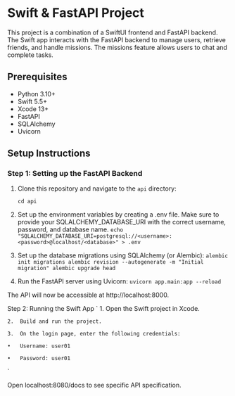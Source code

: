 # Swift & FastAPI Project

This project is a combination of a SwiftUI frontend and FastAPI backend. The Swift app interacts with the FastAPI backend to manage users, retrieve friends, and handle missions. The missions feature allows users to chat and complete tasks.

## Prerequisites

- Python 3.10+
- Swift 5.5+
- Xcode 13+
- FastAPI
- SQLAlchemy
- Uvicorn

## Setup Instructions

### Step 1: Setting up the FastAPI Backend

1. Clone this repository and navigate to the `api` directory:

   `
   cd api
   `
   
3. Set up the environment variables by creating a .env file. Make sure to provide your SQLALCHEMY_DATABASE_URI with the correct username, password, and database name.
   `
   echo "SQLALCHEMY_DATABASE_URI=postgresql://<username>:<password>@localhost/<database>" > .env
   `

4. Set up the database migrations using SQLAlchemy (or Alembic):
   `
   alembic init migrations
   alembic revision --autogenerate -m "Initial migration"
   alembic upgrade head
   `

5. Run the FastAPI server using Uvicorn:
`
uvicorn app.main:app --reload
`

The API will now be accessible at http://localhost:8000.  

Step 2: Running the Swift App
`
	1.	Open the Swift project in Xcode.  
 
	2.	Build and run the project.  
 
	3.	On the login page, enter the following credentials:  
 
	•	Username: user01  
 
	•	Password: user01  
 `


Open localhost:8080/docs to see specific API specification.
 
